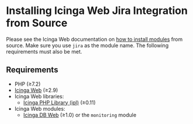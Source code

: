 # Installing Icinga Web Jira Integration from Source

Please see the Icinga Web documentation on
[how to install modules](https://icinga.com/docs/icinga-web-2/latest/doc/08-Modules/#installation) from source.
Make sure you use `jira` as the module name. The following requirements must also be met.

## Requirements

* PHP (≥7.2)
* [Icinga Web](https://github.com/Icinga/icingaweb2) (≥2.9)
* Icinga Web libraries:
  * [Icinga PHP Library (ipl)](https://github.com/Icinga/icinga-php-library) (≥0.11)
* Icinga Web modules:
  * [Icinga DB Web](https://github.com/Icinga/icingadb-web) (≥1.0) or the `monitoring` module
<!-- {% include "02-Installation.md" %} -->
